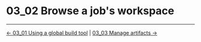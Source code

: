 # 03_02 Browse a job's workspace

<!-- FooterStart -->
---
[← 03_01 Using a global build tool](../03_01_using_a_global_build_tool/README.md) | [03_03 Manage artifacts →](../03_03_manage_artifacts/README.md)
<!-- FooterEnd -->
